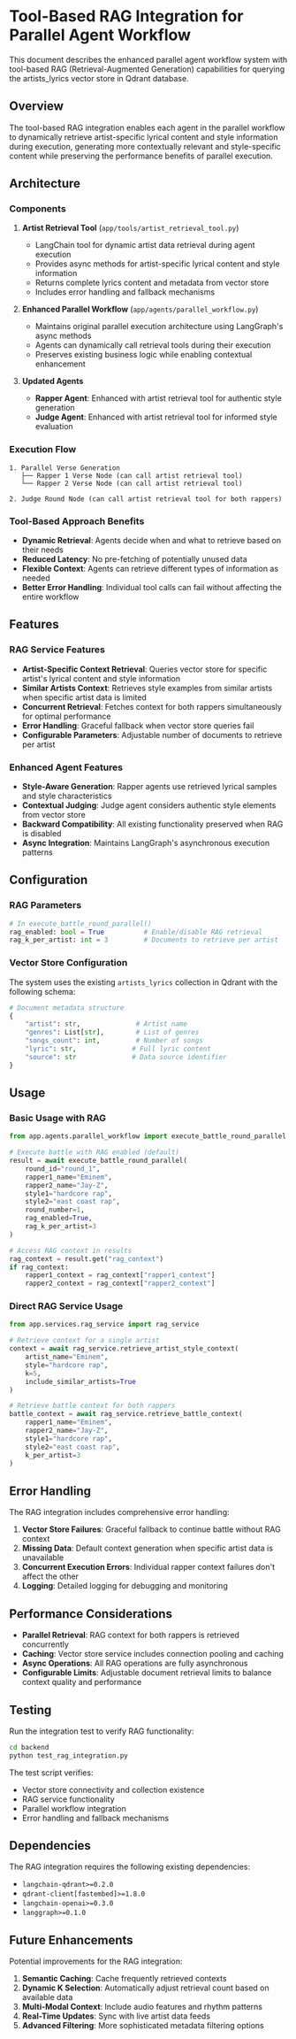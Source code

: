# Tool-Based RAG Integration for Parallel Agent Workflow

This document describes the enhanced parallel agent workflow system with tool-based RAG (Retrieval-Augmented Generation) capabilities for querying the artists_lyrics vector store in Qdrant database.

## Overview

The tool-based RAG integration enables each agent in the parallel workflow to dynamically retrieve artist-specific lyrical content and style information during execution, generating more contextually relevant and style-specific content while preserving the performance benefits of parallel execution.

## Architecture

### Components

1. **Artist Retrieval Tool** (`app/tools/artist_retrieval_tool.py`)
   - LangChain tool for dynamic artist data retrieval during agent execution
   - Provides async methods for artist-specific lyrical content and style information
   - Returns complete lyrics content and metadata from vector store
   - Includes error handling and fallback mechanisms

2. **Enhanced Parallel Workflow** (`app/agents/parallel_workflow.py`)
   - Maintains original parallel execution architecture using LangGraph's async methods
   - Agents can dynamically call retrieval tools during their execution
   - Preserves existing business logic while enabling contextual enhancement

3. **Updated Agents**
   - **Rapper Agent**: Enhanced with artist retrieval tool for authentic style generation
   - **Judge Agent**: Enhanced with artist retrieval tool for informed style evaluation

### Execution Flow

```
1. Parallel Verse Generation
   ├── Rapper 1 Verse Node (can call artist retrieval tool)
   └── Rapper 2 Verse Node (can call artist retrieval tool)

2. Judge Round Node (can call artist retrieval tool for both rappers)
```

### Tool-Based Approach Benefits

- **Dynamic Retrieval**: Agents decide when and what to retrieve based on their needs
- **Reduced Latency**: No pre-fetching of potentially unused data
- **Flexible Context**: Agents can retrieve different types of information as needed
- **Better Error Handling**: Individual tool calls can fail without affecting the entire workflow

## Features

### RAG Service Features

- **Artist-Specific Context Retrieval**: Queries vector store for specific artist's lyrical content and style information
- **Similar Artists Context**: Retrieves style examples from similar artists when specific artist data is limited
- **Concurrent Retrieval**: Fetches context for both rappers simultaneously for optimal performance
- **Error Handling**: Graceful fallback when vector store queries fail
- **Configurable Parameters**: Adjustable number of documents to retrieve per artist

### Enhanced Agent Features

- **Style-Aware Generation**: Rapper agents use retrieved lyrical samples and style characteristics
- **Contextual Judging**: Judge agent considers authentic style elements from vector store
- **Backward Compatibility**: All existing functionality preserved when RAG is disabled
- **Async Integration**: Maintains LangGraph's asynchronous execution patterns

## Configuration

### RAG Parameters

```python
# In execute_battle_round_parallel()
rag_enabled: bool = True          # Enable/disable RAG retrieval
rag_k_per_artist: int = 3         # Documents to retrieve per artist
```

### Vector Store Configuration

The system uses the existing `artists_lyrics` collection in Qdrant with the following schema:

```python
# Document metadata structure
{
    "artist": str,              # Artist name
    "genres": List[str],        # List of genres
    "songs_count": int,         # Number of songs
    "lyric": str,              # Full lyric content
    "source": str              # Data source identifier
}
```

## Usage

### Basic Usage with RAG

```python
from app.agents.parallel_workflow import execute_battle_round_parallel

# Execute battle with RAG enabled (default)
result = await execute_battle_round_parallel(
    round_id="round_1",
    rapper1_name="Eminem",
    rapper2_name="Jay-Z",
    style1="hardcore rap",
    style2="east coast rap",
    round_number=1,
    rag_enabled=True,
    rag_k_per_artist=3
)

# Access RAG context in results
rag_context = result.get("rag_context")
if rag_context:
    rapper1_context = rag_context["rapper1_context"]
    rapper2_context = rag_context["rapper2_context"]
```

### Direct RAG Service Usage

```python
from app.services.rag_service import rag_service

# Retrieve context for a single artist
context = await rag_service.retrieve_artist_style_context(
    artist_name="Eminem",
    style="hardcore rap",
    k=5,
    include_similar_artists=True
)

# Retrieve battle context for both rappers
battle_context = await rag_service.retrieve_battle_context(
    rapper1_name="Eminem",
    rapper2_name="Jay-Z",
    style1="hardcore rap",
    style2="east coast rap",
    k_per_artist=3
)
```

## Error Handling

The RAG integration includes comprehensive error handling:

1. **Vector Store Failures**: Graceful fallback to continue battle without RAG context
2. **Missing Data**: Default context generation when specific artist data is unavailable
3. **Concurrent Execution Errors**: Individual rapper context failures don't affect the other
4. **Logging**: Detailed logging for debugging and monitoring

## Performance Considerations

- **Parallel Retrieval**: RAG context for both rappers is retrieved concurrently
- **Caching**: Vector store service includes connection pooling and caching
- **Async Operations**: All RAG operations are fully asynchronous
- **Configurable Limits**: Adjustable document retrieval limits to balance context quality and performance

## Testing

Run the integration test to verify RAG functionality:

```bash
cd backend
python test_rag_integration.py
```

The test script verifies:
- Vector store connectivity and collection existence
- RAG service functionality
- Parallel workflow integration
- Error handling and fallback mechanisms

## Dependencies

The RAG integration requires the following existing dependencies:
- `langchain-qdrant>=0.2.0`
- `qdrant-client[fastembed]>=1.8.0`
- `langchain-openai>=0.3.0`
- `langgraph>=0.1.0`

## Future Enhancements

Potential improvements for the RAG integration:

1. **Semantic Caching**: Cache frequently retrieved contexts
2. **Dynamic K Selection**: Automatically adjust retrieval count based on available data
3. **Multi-Modal Context**: Include audio features and rhythm patterns
4. **Real-Time Updates**: Sync with live artist data feeds
5. **Advanced Filtering**: More sophisticated metadata filtering options
